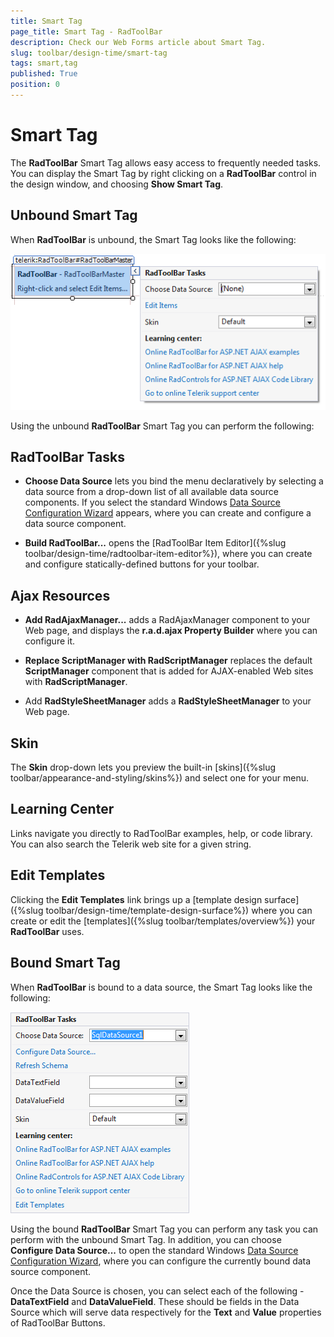 ```yaml
---
title: Smart Tag
page_title: Smart Tag - RadToolBar
description: Check our Web Forms article about Smart Tag.
slug: toolbar/design-time/smart-tag
tags: smart,tag
published: True
position: 0
---
```


# Smart Tag



The **RadToolBar** Smart Tag allows easy access to frequently needed tasks. You can display the Smart Tag by right clicking on a **RadToolBar** control in the design window, and choosing **Show Smart Tag**.

## Unbound Smart Tag

When **RadToolBar** is unbound, the Smart Tag looks like the following:

![toolbar smarttag](images/toolbar_smarttag.png)

Using the unbound **RadToolBar** Smart Tag you can perform the following:

## RadToolBar Tasks

* **Choose Data Source** lets you bind the menu declaratively by selecting a data source from a drop-down list of all available data source components. If you select **<New Data Source...>** the standard Windows [Data Source Configuration Wizard](https://msdn2.microsoft.com/en-us/library/ms247282(VS.80).aspx) appears, where you can create and configure a data source component.

* **Build RadToolBar...** opens the [RadToolBar Item Editor]({%slug toolbar/design-time/radtoolbar-item-editor%}), where you can create and configure statically-defined buttons for your toolbar.

## Ajax Resources

* **Add RadAjaxManager...** adds a RadAjaxManager component to your Web page, and displays the **r.a.d.ajax Property Builder** where you can configure it.

* **Replace ScriptManager with RadScriptManager** replaces the default **ScriptManager** component that is added for AJAX-enabled Web sites with **RadScriptManager**.

* Add **RadStyleSheetManager** adds a **RadStyleSheetManager** to your Web page.

## Skin

The **Skin** drop-down lets you preview the built-in [skins]({%slug toolbar/appearance-and-styling/skins%}) and select one for your menu.

## Learning Center

Links navigate you directly to RadToolBar examples, help, or code library. You can also search the Telerik web site for a given string.

## Edit Templates

Clicking the **Edit Templates** link brings up a [template design surface]({%slug toolbar/design-time/template-design-surface%}) where you can create or edit the [templates]({%slug toolbar/templates/overview%}) your **RadToolBar** uses.

## Bound Smart Tag

When **RadToolBar** is bound to a data source, the Smart Tag looks like the following:

![toolbar smarttag bound](images/toolbar_smarttag_bound.png)

Using the bound **RadToolBar** Smart Tag you can perform any task you can perform with the unbound Smart Tag. In addition, you can choose **Configure Data Source...** to open the standard Windows [Data Source Configuration Wizard](https://msdn2.microsoft.com/en-us/library/ms247282(VS.80).aspx), where you can configure the currently bound data source component.

Once the Data Source is chosen, you can select each of the following - **DataTextField** and **DataValueField**. These should be fields in the Data Source which will serve data respectively for the **Text** and **Value** properties of RadToolBar Buttons.
